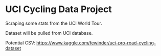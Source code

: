 # UCI Cycling Data Project
Scraping some stats from the UCI World Tour.

Dataset will be pulled from UCI database.

Potential CSV: https://www.kaggle.com/fewinder/uci-pro-road-cycling-dataset
